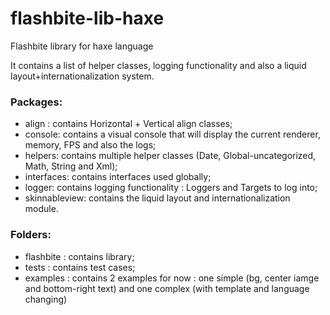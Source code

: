 # flashbite-lib-haxe

Flashbite library for haxe language

It contains a list of helper classes, logging functionality and also a liquid layout+internationalization system.

### Packages:
 * align : contains Horizontal + Vertical align classes;
 * console: contains a visual console that will display the current renderer, memory, FPS and also the logs;
 * helpers: contains multiple helper classes (Date, Global-uncategorized, Math, String and Xml);
 * interfaces: contains interfaces used globally;
 * logger: contains logging functionality : Loggers and Targets to log into;
 * skinnableview: contains the liquid layout and internationalization module.
 
### Folders:
 * flashbite : contains library;
 * tests : contains test cases;
 * examples : contains 2 examples for now : one simple (bg, center iamge and bottom-right text) and one complex (with template and language changing)